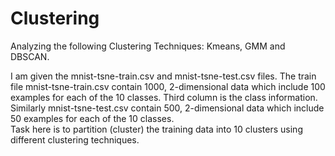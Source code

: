# Clustering
Analyzing the following Clustering Techniques: Kmeans, GMM and DBSCAN.

I am given the mnist-tsne-train.csv and mnist-tsne-test.csv files. The train file mnist-tsne-train.csv contain 1000, 2-dimensional data which include 100 examples for each of the 10 classes. Third column is the class information. Similarly mnist-tsne-test.csv contain 500, 2-dimensional data which include 50 examples for each of the 10 classes. \
Task here is to partition (cluster) the training data into 10 clusters using different clustering techniques. 
